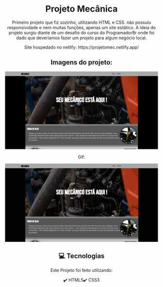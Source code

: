 <h1 align="center">
    Projeto Mecânica
</h1>
<p align="center">
            Primeiro projeto que fiz sozinho, utilizando HTML e CSS. não possuiu responsividade e nem muitas funções, apenas um site estático. A ideia do projeto surgiu diante de um desafio do curso do ProgramadorBr onde foi dado que deveriamos fazer um projeto para algum negócio local.
</p>
<p align="center">
Site hospedado no netlify:
https://projetomec.netlify.app/
</p>

<h2 align="center">
Imagens do projeto:
</h2>
<div align="center">
    <img src="./github/telamec.png" width="600" alt="TelaToDo">
    <p align="center">
        Gif:
    </p>
    <img src="./github/gifsite.gif" width="600" alt="GifTelaToDo">
 </div>

<div align="center" style="margin-top: 1rem">

 ## 💻 Tecnologias

 Este Projeto foi feito utilizando:


✔️ HTML5✔️ CSS3
 </div>